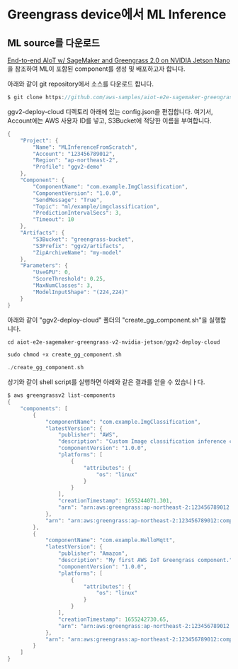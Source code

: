 # Greengrass device에서 ML Inference

## ML source를 다운로드 


[End-to-end AIoT w/ SageMaker and Greengrass 2.0 on NVIDIA Jetson Nano ](https://github.com/aws-samples/aiot-e2e-sagemaker-greengrass-v2-nvidia-jetson/blob/main/README_kr.md)을 참조하여 ML이 포함된 component를 생성 및 배포하고자 합니다.

아래와 같이 git repository에서 소스를 다운로드 합니다. 

```c
$ git clone https://github.com/aws-samples/aiot-e2e-sagemaker-greengrass-v2-nvidia-jetson
```

ggv2-deploy-cloud 디렉토리 아래에 있는 config.json을 편집합니다. 여기서, Account에는 AWS 사용자 ID를 넣고, S3Bucket에 적당한 이름을 부여합니다. 


```c
{
    "Project": {
        "Name": "MLInferenceFromScratch",
        "Account": "123456789012",
        "Region": "ap-northeast-2",
        "Profile": "ggv2-demo"
    },
    "Component": {
        "ComponentName": "com.example.ImgClassification",
        "ComponentVersion": "1.0.0",
        "SendMessage": "True",
        "Topic": "ml/example/imgclassification",
        "PredictionIntervalSecs": 3,
        "Timeout": 10
    },
    "Artifacts": {
        "S3Bucket": "greengrass-bucket",
        "S3Prefix": "ggv2/artifacts",
        "ZipArchiveName": "my-model"
    },
    "Parameters": {
        "UseGPU": 0,
        "ScoreThreshold": 0.25,
        "MaxNumClasses": 3,
        "ModelInputShape": "(224,224)"
    }
}
```

아래와 같이 "ggv2-deploy-cloud" 폴더의 "create_gg_component.sh"을 실행합니다. 

```c
cd aiot-e2e-sagemaker-greengrass-v2-nvidia-jetson/ggv2-deploy-cloud

sudo chmod +x create_gg_component.sh

./create_gg_component.sh
```

상기와 같이 shell script를 실행하면 아래와 같은 결과를 얻을 수 있습니ㅏ다. 

```c
$ aws greengrassv2 list-components
{
    "components": [
        {
            "componentName": "com.example.ImgClassification", 
            "latestVersion": {
                "publisher": "AWS", 
                "description": "Custom Image classification inference component using DLR.", 
                "componentVersion": "1.0.0", 
                "platforms": [
                    {
                        "attributes": {
                            "os": "linux"
                        }
                    }
                ], 
                "creationTimestamp": 1655244071.301, 
                "arn": "arn:aws:greengrass:ap-northeast-2:123456789012:components:com.example.ImgClassification:versions:1.0.0"
            }, 
            "arn": "arn:aws:greengrass:ap-northeast-2:123456789012:components:com.example.ImgClassification"
        }, 
        {
            "componentName": "com.example.HelloMqtt", 
            "latestVersion": {
                "publisher": "Amazon", 
                "description": "My first AWS IoT Greengrass component.", 
                "componentVersion": "1.0.0", 
                "platforms": [
                    {
                        "attributes": {
                            "os": "linux"
                        }
                    }
                ], 
                "creationTimestamp": 1655242730.65, 
                "arn": "arn:aws:greengrass:ap-northeast-2:123456789012:components:com.example.HelloMqtt:versions:1.0.0"
            }, 
            "arn": "arn:aws:greengrass:ap-northeast-2:123456789012:components:com.example.HelloMqtt"
        }
    ]
}
```


